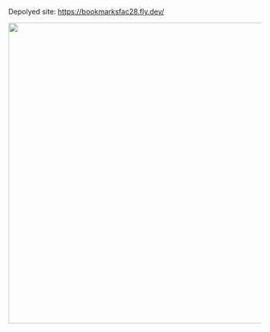 Depolyed site: https://bookmarksfac28.fly.dev/

<div align="center">
  <img src="https://github.com/fac28/bookmarks/assets/59057287/4c83fbb1-8a05-4adb-a2a9-29bb88c71ffa" width="600"/>
</div>
